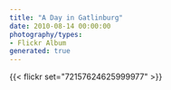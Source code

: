 ```yaml
---
title: "A Day in Gatlinburg"
date: 2010-08-14 00:00:00
photography/types:
- Flickr Album
generated: true
---
```



{{< flickr set="72157624625999977" >}}
